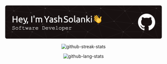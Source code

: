 ![Header](./github-header-image.png)

<p align="center">
    <img src="http://github-readme-streak-stats.herokuapp.com?user=yksolanki9&theme=dark" alt="github-streak-stats"/>
</p>

<p align="center">
    <img src="https://github-readme-stats.vercel.app/api/top-langs/?username=anuraghazra&exclude_repo=Wall-E-2.1&langs_count=10&layout=compact&theme=dark" alt="github-lang-stats" />
</p>

<!--
**yksolanki9/yksolanki9** is a ✨ _special_ ✨ repository because its `README.md` (this file) appears on your GitHub profile.

Here are some ideas to get you started:

- 🔭 I’m currently working on ...
- 🌱 I’m currently learning ...
- 👯 I’m looking to collaborate on ...
- 🤔 I’m looking for help with ...
- 💬 Ask me about ...
- 📫 How to reach me: ...
- 😄 Pronouns: ...
- ⚡ Fun fact: ...
-->
